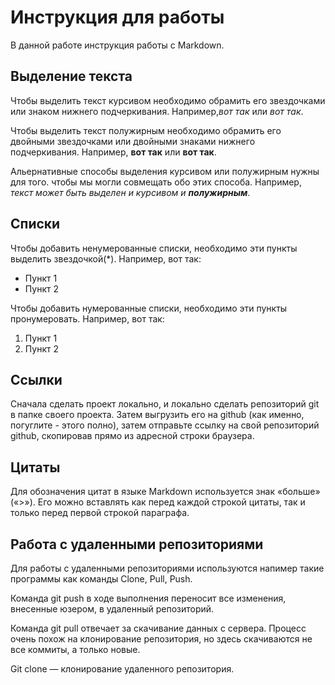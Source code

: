 # Инструкция для работы 

В данной работе инструкция работы с Markdown.
## Выделение текста 

Чтобы выделить текст курсивом необходимо обрамить его звездочками или знаком нижнего подчеркивания. Например,*вот так* или _вот так_.

Чтобы выделить текст полужирным необходимо обрамить его двойными звездочками или двойными знаками нижнего подчеркивания. Например, **вот так** или __вот так__.

Альернативные способы выделения курсивом или полужирным нужны для того. чтобы мы могли совмещать обо этих способа. Например, _текст может быть выделен и курсивом и **полужирным**_.
## Списки

Чтобы добавить ненумерованные списки, необходимо эти пункты выделить звездочкой(*). Например,  вот так:
* Пункт 1 
* Пункт 2

Чтобы добавить нумерованные списки, необходимо эти пункты пронумеровать. Например, вот так:
1. Пункт 1 
2. Пункт 2


## Ссылки

Сначала сделать проект локально, и локально сделать репозиторий git в папке своего проекта. Затем выгрузить его на github (как именно, погуглите - этого полно), затем отправьте ссылку на свой репозиторий github, скопировав прямо из адресной строки браузера.

## Цитаты 
 
 Для обозначения цитат в языке Markdown используется знак «больше» («>»). Его можно вставлять как перед каждой строкой цитаты, так и только перед первой строкой параграфа.

 ## Работа с удаленными репозиториями 

 Для работы с удаленными репозиториями используются напимер такие программы как команды Clone, Pull, Push.

Команда git push в ходе выполнения переносит все изменения, внесенные юзером, в удаленный репозиторий.

Команда git pull отвечает за скачивание данных с сервера. Процесс очень похож на клонирование репозитория, но здесь скачиваются не все коммиты, а только новые. 

Git clone  — клонирование удаленного репозитория.
